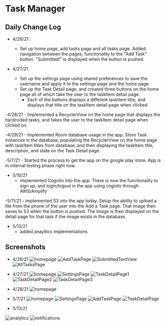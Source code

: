 # Task Manager


## Daily Change Log

- 4/26/21 :
    - Set up home page, add tasks page and all tasks page. Added navigation between the pages, functionality to the "Add Task" button.
    "Submitted!" is displayed when the button is pushed.

- 4/27/21
    - Set up the settings page using shared preferences to save the username and apply it to the settings page and the home page.
    - Set up the Task Detail page, and created three buttons on the home page all of which take the user to the taskItem detail page.
        - Each of the buttons displays a different taskItem title, and displays that title on the taskItem detail page when clicked.

-4/28/21
    - Implemented a RecyclerView on the home page that displays the hardcoded tasks, and takes the user to the taskItem detail page when clicked on.

-4/29/21
    - Implemented Room database usage in the app. Store Task instances in the database, populating the RecyclerView on the home page with taskItem titles from
    database, and then displaying the taskItem title, description, and state on the Task Detail page.

-5/7/21
    - Started the process to get the app on the google play store. App is in internal testing phase right now.

- 5/10/21
    - implemented Cognito into the app. There is now the functionality to sign up, and login/logout in the app using cognito through AWS/Amplify

-5/11/21
    - implemented S3 into the app today. Setup the ability to upload a file from the phone of the user into the Add a Task page. That
    image then saves to S3 when the button is pushed. The image is then displayed on the detail page for that task if the image exists in the
    database.

- 5/13/21
    - added anayltics implementations
## Screenshots

- 4/26/21
![homepage](screenshots/Day1/HomePage.png)
![AddTaskPage](screenshots/Day1/AddTaskPage.png)
![SubmittedTextView](screenshots/Day1/SubmittedTextView.png)
![AllTasksPage](screenshots/Day1/AllTasksPage.png)

- 4/27/21
![homepage](screenshots/Day2/HomePage.png)
![SettingsPage](screenshots/Day2/SettingsPage.png)
![TaskDetailPage1](screenshots/Day2/TaskDetailPage1.png)
![TaskDetailPage2](screenshots/Day2/TaskDetailPage2.png)
![TaskDetailPage3](screenshots/Day2/TaskDetailPage3.png)

- 4/28/21
![homepage](screenshots/Day3/homepage.png)

- 5/7/21
![homepage](screenshots/Day8/homepage.png)
![SettingsPage](screenshots/Day8/settings.png)
![AddTaskPage](screenshots/Day8/addtaskpage.png)
![TaskDetailPage](screenshots/Day8/taskdetailpage.png)

- 5/13/21

![analytics](screenshots/analytics.png)
![notifications](screenshots/notificationsonapp.png)